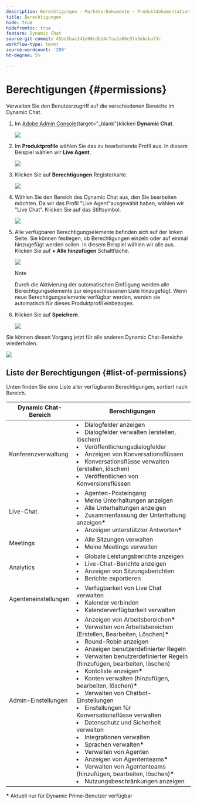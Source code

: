 ```yaml
---
description: Berechtigungen - Marketo-Dokumente - Produktdokumentation
title: Berechtigungen
hide: true
hidefromtoc: true
feature: Dynamic Chat
source-git-commit: 45bd5bac341e08cdb14c7ae2a08c97a5ebcba73c
workflow-type: tm+mt
source-wordcount: '299'
ht-degree: 5%

---
```


# Berechtigungen {#permissions}

Verwalten Sie den Benutzerzugriff auf die verschiedenen Bereiche im Dynamic Chat.

1. Im [Adobe Admin Console](https://adminconsole.adobe.com/){target="_blank"}klicken **Dynamic Chat**.

   ![](assets/permissions-1.png)

1. Im **Produktprofile** wählen Sie das zu bearbeitende Profil aus. In diesem Beispiel wählen wir **Live Agent**.

   ![](assets/permissions-2.png)

1. Klicken Sie auf **Berechtigungen** Registerkarte.

   ![](assets/permissions-3.png)

1. Wählen Sie den Bereich des Dynamic Chat aus, den Sie bearbeiten möchten. Da wir das Profil &quot;Live Agent&quot;ausgewählt haben, wählen wir &quot;Live Chat&quot;. Klicken Sie auf das Stiftsymbol.

   ![](assets/permissions-4.png)

1. Alle verfügbaren Berechtigungselemente befinden sich auf der linken Seite. Sie können festlegen, ob Berechtigungen einzeln oder auf einmal hinzugefügt werden sollen. In diesem Beispiel wählen wir alle aus. Klicken Sie auf **+ Alle hinzufügen** Schaltfläche.

   ![](assets/permissions-5.png)

   >[!NOTE]
   >
   >Durch die Aktivierung der automatischen Einfügung werden alle Berechtigungselemente zur eingeschlossenen Liste hinzugefügt. Wenn neue Berechtigungselemente verfügbar werden, werden sie automatisch für dieses Produktprofil einbezogen.

1. Klicken Sie auf **Speichern**.

   ![](assets/permissions-6.png)

Sie können diesen Vorgang jetzt für alle anderen Dynamic Chat-Bereiche wiederholen.

![](assets/permissions-7.png)

## Liste der Berechtigungen {#list-of-permissions}

Unten finden Sie eine Liste aller verfügbaren Berechtigungen, sortiert nach Bereich.

<table>
<thead>
  <tr>
    <th>Dynamic Chat-Bereich</th>
    <th>Berechtigungen</th>
  </tr>
</thead>
<tbody>
  <tr>
    <td>Konferenzverwaltung</td>
    <td><li>Dialogfelder anzeigen</li>
    <li>Dialogfelder verwalten (erstellen, löschen)</li>
    <li>Veröffentlichungsdialogfelder</li>
    <li>Anzeigen von Konversationsflüssen</li>
    <li>Konversationsflüsse verwalten (erstellen, löschen)</li>
    <li>Veröffentlichen von Konversionsflüssen</li></td>
  </tr>
  <tr>
    <td>Live-Chat</td>
    <td><li>Agenten-Posteingang</li>
    <li>Meine Unterhaltungen anzeigen</li>
    <li>Alle Unterhaltungen anzeigen</li>
    <li>Zusammenfassung der Unterhaltung anzeigen<b>*</b></li>
    <li>Anzeigen unterstützter Antworten<b>*</b></li></td>
  </tr>
  <tr>
    <td>Meetings</td>
    <td><li>Alle Sitzungen verwalten</li>
    <li>Meine Meetings verwalten</li></td>
  </tr>
  <tr>
    <td>Analytics</td>
    <td><li>Globale Leistungsberichte anzeigen</li>
    <li>Live-Chat-Berichte anzeigen</li>
    <li>Anzeigen von Sitzungsberichten</li>
    <li>Berichte exportieren</li></td>
  </tr>
  <tr>
    <td>Agenteneinstellungen</td>
    <td><li>Verfügbarkeit von Live Chat verwalten</li>
    <li>Kalender verbinden</li>
    <li>Kalenderverfügbarkeit verwalten</li></td>
  </tr>
  <tr>
    <td>Admin-Einstellungen</td>
    <td><li>Anzeigen von Arbeitsbereichen<b>*</b></li>
    <li>Verwalten von Arbeitsbereichen (Erstellen, Bearbeiten, Löschen)<b>*</b></li>
    <li>Round-Robin anzeigen</li>
    <li>Anzeigen benutzerdefinierter Regeln</li>
    <li>Verwalten benutzerdefinierter Regeln (hinzufügen, bearbeiten, löschen)</li>
    <li>Kontoliste anzeigen<b>*</b></li>
    <li>Konten verwalten (hinzufügen, bearbeiten, löschen)<b>*</b></li>
    <li>Verwalten von Chatbot-Einstellungen</li>
    <li>Einstellungen für Konversationsflüsse verwalten</li>
    <li>Datenschutz und Sicherheit verwalten</li>
    <li>Integrationen verwalten</li>
    <li>Sprachen verwalten<b>*</b></li>
    <li>Verwalten von Agenten</li>
    <li>Anzeigen von Agententeams<b>*</b></li>
    <li>Verwalten von Agententeams (hinzufügen, bearbeiten, löschen)<b>*</b></li>
    <li>Nutzungsbeschränkungen anzeigen</li></td>
  </tr>
</tbody>
</table>

**&#42;** Aktuell nur für Dynamic Prime-Benutzer verfügbar

